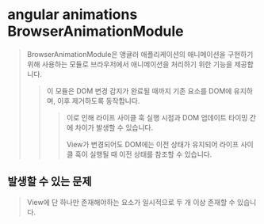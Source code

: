 # angular animations BrowserAnimationModule

> BrowserAnimationModule은 앵귤러 애플리케이션의 애니메이션을 구현하기 위해 사용하는 모듈로 브라우저에서 애니메이션을 처리하기 위한 기능을 제공합니다.
>
> > 이 모듈은 DOM 변경 감지가 완료될 때까지 기존 요소를 DOM에 유지하며, 이후 제거하도록 동작합니다.
> >
> > > 이로 인해 라이프 사이클 훅 실행 시점과 DOM 업데이트 타이밍 간에 차이가 발생할 수 있습니다.
> > >
> > > View가 변경되어도 DOM에는 이전 상태가 유지되어 라이프 사이클 훅이 실행될 때 이전 상태를 참조할 수 있습니다.

## 발생할 수 있는 문제

> View에 단 하나만 존재해야하는 요소가 일시적으로 두 개 이상 존재할 수 있습니다.
